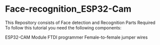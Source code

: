 # Face-recognition_ESP32-Cam
This Repository consists of Face detection and Recognition 
Parts Required
To follow this tutorial you need the following components:

ESP32-CAM Module
FTDI programmer
Female-to-female jumper wires
